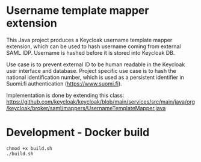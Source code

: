 # Username template mapper extension
This Java project produces a Keycloak username template mapper extension, which can be used to hash username coming from
external SAML IDP. Username is hashed before it is stored into Keycloak DB.

Use case is to prevent external ID to be human readable in the Keycloak user interface and database.
Project specific use case is to hash the national identification number, which is used as a persistent identifier in Suomi.fi
authentication (https://www.suomi.fi).

Implementation is done by extending this class:
https://github.com/keycloak/keycloak/blob/main/services/src/main/java/org/keycloak/broker/saml/mappers/UsernameTemplateMapper.java

# Development - Docker build
```
chmod +x build.sh
./build.sh
```